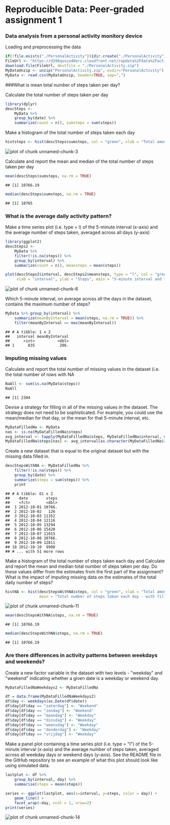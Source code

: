 # Reproducible Data: Peer-graded assignment 1

### Data analysis from a personal activity monitory device



Loading and preprocessing the data


```r
if(!file.exists("./PersonalActivity")){dir.create("./PersonalActivity")}
FileUrl <- "https://d396qusza40orc.cloudfront.net/repdata%2Fdata%2Factivity.zip"
download.file(FileUrl, destfile = "./PersonalActivity.zip")
MyDataUnzip <- unzip("PersonalActivity.zip", exdir="PersonalActivity")
MyData <- read.csv(MyDataUnzip, header=TRUE, sep=",")
```

###What is mean total number of steps taken per day?

Calculate the total number of steps taken per day


```r
library(dplyr)
descSteps <-
    MyData %>%
    group_by(date) %>%
    summarize(count = n(), sumsteps = sum(steps))
```

Make a histogram of the total number of steps taken each day


```r
histsteps <- hist(descSteps$sumsteps, col = "green", xlab = "Total amount of steps", main = "Total number of steps taken each day")
```

![plot of chunk unnamed-chunk-3](figure/unnamed-chunk-3-1.png)

Calculate and report the mean and median of the total number of steps taken per day

```r
mean(descSteps$sumsteps, na.rm = TRUE)
```

```
## [1] 10766.19
```

```r
median(descSteps$sumsteps, na.rm = TRUE)
```

```
## [1] 10765
```

### What is the average daily activity pattern?

Make a time series plot (i.e. type = l) of the 5-minute interval (x-axis) and the average number of steps taken, averaged across all days (y-axis)


```r
library(ggplot2)
descSteps2 <-
    MyData %>%
    filter(!is.na(steps)) %>%
    group_by(interval) %>%
    summarize(count = n(), meansteps = mean(steps))
```


```r
plot(descSteps2$interval, descSteps2$meansteps, type = "l", col = "green",
     xlab = "interval", ylab = "Steps", main = "5-minute interval and the average number of steps taken")
```

![plot of chunk unnamed-chunk-6](figure/unnamed-chunk-6-1.png)

Which 5-minute interval, on average across all the days in the dataset, contains the maximum number of steps?


```r
MyData %>% group_by(interval) %>% 
    summarize(meanByInterval = mean(steps, na.rm = TRUE)) %>%
    filter(meanByInterval == max(meanByInterval))
```

```
## # A tibble: 1 x 2
##   interval meanByInterval
##      <int>          <dbl>
## 1      835           206.
```

### Imputing missing values

Calculate and report the total number of missing values in the dataset (i.e. the total number of rows with NA


```r
NaAll <- sum(is.na(MyData$steps))
NaAll
```

```
## [1] 2304
```

Devise a strategy for filling in all of the missing values in the dataset. The strategy does not need to be sophisticated. For example, you could use the mean/median for that day, or the mean for that 5-minute interval, etc.


```r
MyDataFilledNa <- MyData
nas <- is.na(MyDataFilledNa$steps)
avg_interval <- tapply(MyDataFilledNa$steps, MyDataFilledNa$interval, mean, na.rm=TRUE, simplify=TRUE)
MyDataFilledNa$steps[nas] <- avg_interval[as.character(MyDataFilledNa$interval[nas])]
```

Create a new dataset that is equal to the original dataset but with the missing data filled in.


```r
descStepsWithNA <- MyDataFilledNa %>%
    filter(!is.na(steps)) %>%
    group_by(date) %>%
    summarize(steps = sum(steps)) %>%
    print
```

```
## # A tibble: 61 x 2
##    date        steps
##    <fct>       <dbl>
##  1 2012-10-01 10766.
##  2 2012-10-02   126 
##  3 2012-10-03 11352 
##  4 2012-10-04 12116 
##  5 2012-10-05 13294 
##  6 2012-10-06 15420 
##  7 2012-10-07 11015 
##  8 2012-10-08 10766.
##  9 2012-10-09 12811 
## 10 2012-10-10  9900 
## # ... with 51 more rows
```

Make a histogram of the total number of steps taken each day and Calculate and report the mean and median total number of steps taken per day. Do these values differ from the estimates from the first part of the assignment? What is the impact of imputing missing data on the estimates of the total daily number of steps?


```r
histNA <- hist(descStepsWithNA$steps, col = "green", xlab = "Total amount of steps", 
               main = "Total number of steps taken each day - with filled in NA'S")
```

![plot of chunk unnamed-chunk-11](figure/unnamed-chunk-11-1.png)


```r
mean(descStepsWithNA$steps, na.rm = TRUE)
```

```
## [1] 10766.19
```

```r
median(descStepsWithNA$steps, na.rm = TRUE)
```

```
## [1] 10766.19
```

### Are there differences in activity patterns between weekdays and weekends?

Create a new factor variable in the dataset with two levels - "weekday" and "weekend" indicating whether a given date is a weekday or weekend day.


```r
MyDataFilledNaWeekdays2 <- MyDataFilledNa

df = data.frame(MyDataFilledNaWeekdays2) 
df$day <- weekdays(as.Date(df$date))
df$day[df$day == "zaterdag"] <- "Weekend"
df$day[df$day == "zondag"] <- "Weekend"
df$day[df$day == "maandag"] <- "Weekday"
df$day[df$day == "dinsdag"] <- "Weekday"
df$day[df$day == "woensdag"] <- "Weekday"
df$day[df$day == "donderdag"] <- "Weekday"
df$day[df$day == "vrijdag"] <- "Weekday"
```

Make a panel plot containing a time series plot (i.e. type = "l") of the 5-minute interval (x-axis) and the average number of steps taken, averaged across all weekday days or weekend days (y-axis). See the README file in the GitHub repository to see an example of what this plot should look like using simulated data.


```r
lastplot <- df %>%
    group_by(interval, day) %>%
    summarise(steps = mean(steps))

series <- ggplot(lastplot, aes(x=interval, y=steps, color = day)) +
    geom_line() +
    facet_wrap(~day, ncol = 1, nrow=2)
print(series)
```

![plot of chunk unnamed-chunk-14](figure/unnamed-chunk-14-1.png)
